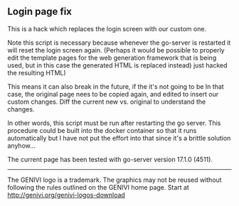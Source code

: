 Login page fix
--------------

This is a hack which replaces the login screen with our custom one.

Note this script is necessary because whenever the go-server is restarted it
will reset the login screen again. (Perhaps it would be possible to properly
edit the template pages for the web generation framework that is being used,
but in this case the generated HTML is replaced instead)
just hacked the resulting HTML)

This means it can also break in the future, if the it's not going to be
In that case, the original page nees to be copied again, and edited to
insert our custom changes.  Diff the current new vs. original to understand
the changes.

In other words, this script must be run after restarting the go server.  This
procedure could be built into the docker container so that it runs
automatically but I have not put the effort into that since it's a brittle
solution anyhow...

The current page has been tested with go-server version 17.1.0 (4511).

----

The GENIVI logo is a trademark.  The graphics may not be reused without
following the rules outlined on the GENIVI home page.  Start at
http://genivi.org/genivi-logos-download


